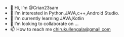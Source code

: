 - 👋 Hi, I’m @Crian23sam
- 👀 I’m interested in Python,JAVA,c++,Android Studio.
- 🌱 I’m currently learning JAVA,Kotlin
- 💞️ I’m looking to collaborate on ...
- 📫 How to reach me chirukullengala@gmail.com

<!---
Crian23sam/Crian23sam is a ✨ special ✨ repository because its `README.md` (this file) appears on your GitHub profile.
You can click the Preview link to take a look at your changes.
--->
